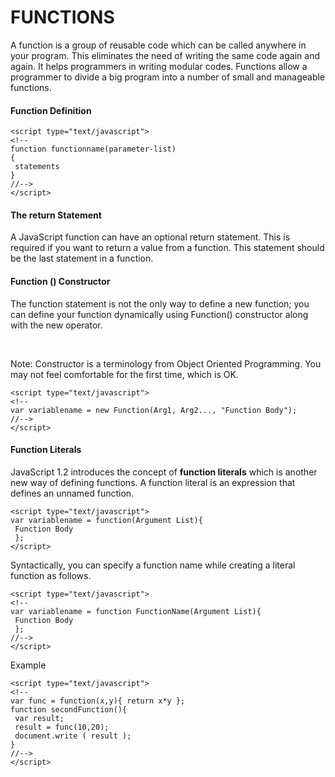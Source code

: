 # FUNCTIONS

A function is a group of reusable code which can be called anywhere in your
program. This eliminates the need of writing the same code again and again. It
helps programmers in writing modular codes. Functions allow a programmer to
divide a big program into a number of small and manageable functions.

#### Function Definition
```
<script type="text/javascript">
<!--
function functionname(parameter-list)
{
 statements
}
//-->
</script>

```

#### The return Statement

A JavaScript function can have an optional return statement. This is required if
you want to return a value from a function. This statement should be the last
statement in a function.

#### Function () Constructor

The function statement is not the only way to define a new function; you can
define your function dynamically using Function() constructor along with the
new operator.

<br>

Note: Constructor is a terminology from Object Oriented Programming. You may
not feel comfortable for the first time, which is OK.
```
<script type="text/javascript">
<!--
var variablename = new Function(Arg1, Arg2..., "Function Body");
//-->
</script>
```

#### Function Literals

JavaScript 1.2 introduces the concept of **function literals** which is another new
way of defining functions. A function literal is an expression that defines an
unnamed function.

```
<script type="text/javascript">
var variablename = function(Argument List){
 Function Body
 };
</script>

```

Syntactically, you can specify a function name while creating a literal function as
follows.

```
<script type="text/javascript">
<!--
var variablename = function FunctionName(Argument List){
 Function Body
 };
//-->
</script>
```

Example

```
<script type="text/javascript">
<!--
var func = function(x,y){ return x*y };
function secondFunction(){
 var result;
 result = func(10,20);
 document.write ( result );
}
//-->
</script>

```
